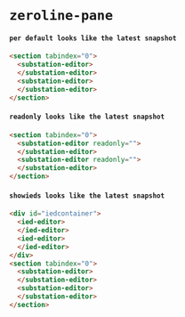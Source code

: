 # `zeroline-pane`

#### `per default looks like the latest snapshot`

```html
<section tabindex="0">
  <substation-editor>
  </substation-editor>
  <substation-editor>
  </substation-editor>
</section>

```

#### `readonly looks like the latest snapshot`

```html
<section tabindex="0">
  <substation-editor readonly="">
  </substation-editor>
  <substation-editor readonly="">
  </substation-editor>
</section>

```

#### `showieds looks like the latest snapshot`

```html
<div id="iedcontainer">
  <ied-editor>
  </ied-editor>
  <ied-editor>
  </ied-editor>
</div>
<section tabindex="0">
  <substation-editor>
  </substation-editor>
  <substation-editor>
  </substation-editor>
</section>

```

